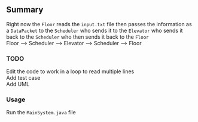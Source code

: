 ## Summary
Right now the `Floor`  reads the `input.txt` file then passes the information as a `DataPacket` to the `Scheduler` who sends it to the `Elevator` who sends it back to the `Scheduler` who then sends it back to the `Floor`<br>
Floor --> Scheduler --> Elevator --> Scheduler --> Floor

### TODO 
Edit the code to work in a loop to read multiple lines<br>
Add test case<br>
Add UML<br>

### Usage
Run the `MainSystem.java` file
